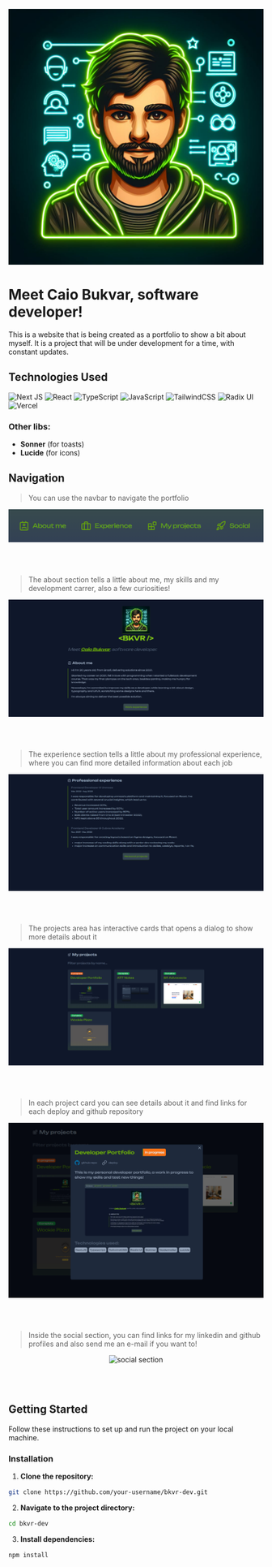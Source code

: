 <p align="center">
<img src="./public/images/avatar2.png" alt="avatar" width='600'/>
</p>

# **Meet Caio Bukvar, software developer!**

This is a website that is being created as a portfolio to show a bit about myself. It is a project that will be under development for a time, with constant updates.

## Technologies Used

![Next JS](https://img.shields.io/badge/Next-black?style=for-the-badge&logo=next.js&logoColor=white)
![React](https://img.shields.io/badge/react-%2320232a.svg?style=for-the-badge&logo=react&logoColor=%2361DAFB)
![TypeScript](https://img.shields.io/badge/typescript-%23007ACC.svg?style=for-the-badge&logo=typescript&logoColor=white)
![JavaScript](https://img.shields.io/badge/javascript-%23323330.svg?style=for-the-badge&logo=javascript&logoColor=%23F7DF1E)
![TailwindCSS](https://img.shields.io/badge/tailwindcss-%2338B2AC.svg?style=for-the-badge&logo=tailwind-css&logoColor=white)
![Radix UI](https://img.shields.io/badge/radix%20ui-161618.svg?style=for-the-badge&logo=radix-ui&logoColor=white)
![Vercel](https://img.shields.io/badge/vercel-%23000000.svg?style=for-the-badge&logo=vercel&logoColor=white)

### Other libs:

- **Sonner** (for toasts)
- **Lucide** (for icons)

## Navigation

> You can use the navbar to navigate the portfolio

<div align='center' display='flex'>

![avatar](/public/images/v2/thumb-navbar.png)

</div><br><br>

> The about section tells a little about me, my skills and my development carrer, also a few curiosities!

<div align='center' display='flex'>

![about](/public/images/v2/thumb-about.png)

</div><br><br>

> The experience section tells a little about my professional experience, where you can find more detailed information about each job

<div align='center' display='flex'>

![experience](/public/images/v2/thumb-experience.png)

</div><br><br>

> The projects area has interactive cards that opens a dialog to show more details about it

<div align='center'>

![projects](/public/images/v2/thumb-projects.png)

</div><br><br>

> In each project card you can see details about it and find links for each deploy and github repository

<div align='center'>

![projects2](/public/images/v2/thumb-projects2.png)

</div><br><br>

> Inside the social section, you can find links for my linkedin and github profiles and also send me an e-mail if you want to!

<div align='center'>

![social section](/public/images/v2/thumb-socials.png)

</div><br><br>

## Getting Started

Follow these instructions to set up and run the project on your local machine.

### Installation

1. **Clone the repository:**

```bash
git clone https://github.com/your-username/bkvr-dev.git
```

2. **Navigate to the project directory:**

```bash
cd bkvr-dev
```

3. **Install dependencies:**

```bash
npm install
```
